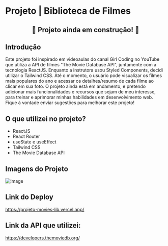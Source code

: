 # Projeto | Biblioteca de Filmes
<div align="center">
<h2> 🚧 Projeto ainda em construção! 🚧 </h2>
</div>

## Introdução 

Este projeto foi inspirado em videoaulas do canal Girl Coding no YouTube que utiliza a API de filmes "The Movie Database API", juntamente com a tecnologia ReactJS. Enquanto a instrutora usou Styled Components, decidi utilizar o Tailwind CSS. Até o momento, o usuário pode visualizar os filmes mais populares do ano e acessar os detalhes/resumo de cada filme ao clicar em sua foto. O projeto ainda está em andamento, e pretendo adicionar mais funcionalidades e recursos que sejam de meu interesse, para treinar e aprimorar minhas habilidades em desenvolvimento web. Fique à vontade enviar sugestões para melhorar este projeto!

## O que utilizei no projeto?
- ReactJS
- React Router 
- useState e useEffect
- Tailwind CSS 
- The Movie Database API

## Imagens do Projeto

![image](https://user-images.githubusercontent.com/100172961/230538242-28da3c38-2a88-4e3a-9c6a-54eb2149bf43.png)

## Link do Deploy
https://projeto-movies-lib.vercel.app/

## Link da API que utilizei:
https://developers.themoviedb.org/
